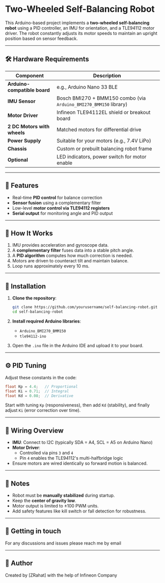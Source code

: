 # Two-Wheeled Self-Balancing Robot

This Arduino-based project implements a **two-wheeled self-balancing robot** using a PID controller, an IMU for orientation, and a TLE94112 motor driver. The robot constantly adjusts its motor speeds to maintain an upright position based on sensor feedback.

---

## 🛠️ Hardware Requirements

| Component | Description |
|----------|-------------|
| **Arduino-compatible board** | e.g., Arduino Nano 33 BLE |
| **IMU Sensor** | Bosch BMI270 + BMM150 combo (via `Arduino_BMI270_BMM150` library) |
| **Motor Driver** | Infineon TLE94112EL shield or breakout board |
| **2 DC Motors with wheels** | Matched motors for differential drive |
| **Power Supply** | Suitable for your motors (e.g., 7.4V LiPo) |
| **Chassis** | Custom or prebuilt balancing robot frame |
| **Optional** | LED indicators, power switch for motor enable |

---

## 🧠 Features

- Real-time **PID control** for balance correction
- **Sensor fusion** using a complementary filter
- Low-level **motor control via TLE94112 registers**
- **Serial output** for monitoring angle and PID output

---

## 🧪 How It Works

1. IMU provides acceleration and gyroscope data.
2. A **complementary filter** fuses data into a stable pitch angle.
3. A **PID algorithm** computes how much correction is needed.
4. Motors are driven to counteract tilt and maintain balance.
5. Loop runs approximately every 10 ms.

---

## 🔧 Installation

1. **Clone the repository**:
   ```bash
   git clone https://github.com/yourusername/self-balancing-robot.git
   cd self-balancing-robot
   ```

2. **Install required Arduino libraries**:
   - `Arduino_BMI270_BMM150`
   - `tle94112-ino`

3. Open the `.ino` file in the Arduino IDE and upload it to your board.

---

## ⚙️ PID Tuning

Adjust these constants in the code:

```cpp
float Kp = 4.4;   // Proportional
float Ki = 0.71;  // Integral
float Kd = 0.08;  // Derivative
```

Start with tuning `Kp` (responsiveness), then add `Kd` (stability), and finally adjust `Ki` (error correction over time).

---

## 🔌 Wiring Overview

- **IMU**: Connect to I2C (typically SDA = A4, SCL = A5 on Arduino Nano)
- **Motor Driver**:
  - Controlled via pins `3` and `4`
  - Pin `4` enables the TLE94112's multi-halfbridge logic
- Ensure motors are wired identically so forward motion is balanced.

---

## 📝 Notes

- Robot must be **manually stabilized** during startup.
- Keep the **center of gravity low**.
- Motor output is limited to ±100 PWM units.
- Add safety features like kill switch or fall detection for robustness.

---

## 📄 Getting in touch

For any discussions and issues please reach me by email

---

## 👤 Author

Created by [ZRahat] with the help of Infineon Company
